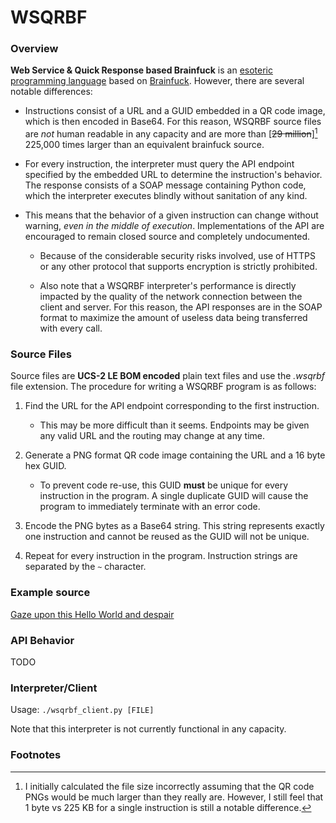 # WSQRBF

### Overview

**Web Service & Quick Response based Brainfuck** is an 
[esoteric programming language](https://en.wikipedia.org/wiki/Esoteric_programming_language)
based on 
[Brainfuck](https://en.wikipedia.org/wiki/Brainfuck). 
However, there are several notable differences:

* Instructions consist of a URL and a GUID embedded in a QR code 
image, which is then encoded in Base64. For this reason, WSQRBF source files
are _not_ human readable in any capacity and are more than [~~29 million~~][^1] 225,000 times larger than an equivalent brainfuck source.

* For every instruction, the interpreter must query the API endpoint specified
by the embedded URL to determine the instruction's behavior. The response 
consists of a SOAP message containing Python code, which the interpreter 
executes blindly without sanitation of any kind. 

* This means that the behavior of a given instruction can change without warning,
_even in the middle of execution_. Implementations of the API are encouraged
to remain closed source and completely undocumented.

    - Because of the considerable security risks involved, use 
    of HTTPS or any other protocol that supports encryption is strictly 
    prohibited.
    
    - Also note that a WSQRBF interpreter's performance is directly impacted
    by the quality of the network connection between the client and server. For 
    this reason, the API responses are in the SOAP format to maximize the amount of
    useless data being transferred with every call.

### Source Files

Source files are **UCS-2 LE BOM encoded** plain text files and use the _.wsqrbf_ 
file extension. The procedure for writing a WSQRBF program is as follows:

1. Find the URL for the API endpoint corresponding to the first instruction. 
    
    - This may be more difficult than it seems. Endpoints may be given any 
    valid URL and the routing may change at any time.
    
2. Generate a PNG format QR code image containing the URL and a 16 byte hex GUID. 

    - To prevent code re-use, this GUID **must** be unique for every instruction in the program.
    A single duplicate GUID will cause the program to immediately terminate with an error code.

3. Encode the PNG bytes as a Base64 string. This string represents exactly one instruction
and cannot be reused as the GUID will not be unique.

4. Repeat for every instruction in the program. Instruction strings are separated by the `~` character.

### Example source

[Gaze upon this Hello World and despair](helloworld.wsqrbf)

### API Behavior

TODO

### Interpreter/Client
Usage: `./wsqrbf_client.py [FILE]`

Note that this interpreter is not currently functional in any capacity.

### Footnotes
[^1]: I initially calculated the file size incorrectly assuming that the QR
code PNGs would be much larger than they really are. 
However,  I still feel that 1 byte vs 225 KB for a single instruction is still
a notable difference.